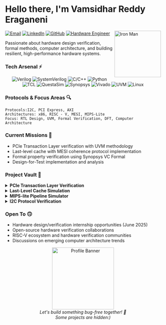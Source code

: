 # Hello there, I'm Vamsidhar Reddy Eraganeni

<div align="left">
  <a href="mailto:vamsireddysup@gmail.com"><img src="https://img.shields.io/badge/Email-vamsireddysup%40gmail.com-red?style=flat-square&logo=gmail" alt="Email"></a>
  <a href="https://www.linkedin.com/in/vamsidhar-reddy-eraganeni-374168233/"><img src="https://img.shields.io/badge/LinkedIn-Connect-blue?style=flat-square&logo=linkedin" alt="LinkedIn"></a>
  <a href="https://github.com/vamsireddysup"><img src="https://img.shields.io/badge/GitHub-Follow-181717?style=flat-square&logo=github" alt="GitHub"></a>
  <a href="#"><img src="https://img.shields.io/badge/Hardware%20Engineer-Ready%20to%20Innovate-red?style=flat-square" alt="Hardware Engineer"></a>
  <img align="right" src="https://github.com/user-attachments/assets/08fea2d5-20e3-4908-a4bb-0e2329d64974" width="150" alt="Iron Man">
</div>

Passionate about hardware design verification, formal methods, computer architecture, and building resilient, high-performance hardware systems.

### Tech Arsenal ⚡
<div align="center">
  <img src="https://img.shields.io/badge/-Verilog-F7DF1E?style=flat&logo=v&logoColor=black" alt="Verilog">
  <img src="https://img.shields.io/badge/-SystemVerilog-3178C6?style=flat" alt="SystemVerilog">
  <img src="https://img.shields.io/badge/-C/C++-00599C?style=flat&logo=c%2B%2B&logoColor=white" alt="C/C++">
  <img src="https://img.shields.io/badge/-Python-3776AB?style=flat&logo=python&logoColor=white" alt="Python">
  <img src="https://img.shields.io/badge/-TCL-F1C232?style=flat" alt="TCL">
  <img src="https://img.shields.io/badge/-QuestaSim-4DB33D?style=flat" alt="QuestaSim">
  <img src="https://img.shields.io/badge/-Synopsys-7D3C98?style=flat" alt="Synopsys">
  <img src="https://img.shields.io/badge/-Vivado-FF0000?style=flat" alt="Vivado">
  <img src="https://img.shields.io/badge/-UVM-9A1E48?style=flat" alt="UVM">
  <img src="https://img.shields.io/badge/-Linux-FCC624?style=flat&logo=linux&logoColor=black" alt="Linux">
</div>

### Protocols & Focus Areas 🔍
```
Protocols:I2C, PCI Express, AXI
Architectures: x86, RISC - V, MESI, MIPS-Lite
Focus: RTL Design, UVM, Formal Verification, DFT, Computer Architecture
```

### Current Missions 🚀
- PCIe Transaction Layer verification with UVM methodology
- Last-level cache with MESI coherence protocol implementation
- Formal property verification using Synopsys VC Formal
- Design-for-Test implementation and analysis

### Project Vault 🔐
<details>
  <summary><b>PCIe Transaction Layer Verification</b></summary>
  Comprehensive UVM testbench integrating AXI and TL-DLL UVCs with coverage-driven verification for PCIe protocol compliance.
</details>

<details>
  <summary><b>Last-Level Cache Simulation</b></summary>
  High-performance 16-way set-associative LLC with MESI protocol and pseudo-LRU replacement policy for advanced multi-core systems.
</details>

<details>
  <summary><b>MIPS-lite Pipeline Simulator</b></summary>
  Advanced 5-stage pipeline simulator with hazard detection algorithms and performance analysis tools for architecture optimization.
</details>

<details>
  <summary><b>I2C Protocol Verification</b></summary>
  Constraint-based random verification environment for I2C protocol utilizing SystemVerilog and advanced coverage techniques.
</details>

### Open To 🙃
- Hardware design/verification internship opportunities (June 2025)
- Open-source hardware verification collaborations
- RISC-V ecosystem and hardware verification communities
- Discussions on emerging computer architecture trends

<div align="center">
  <img src="https://github.com/user-attachments/assets/ba5a2fb8-72a2-49f7-a8be-9fa0100a415d" alt="Profile Banner" width="200px" />

  <br>
  <i>Let's build something bug-free together! 🐞</i><br>
  <i>Some projects are hidden:)</i>
</div>

